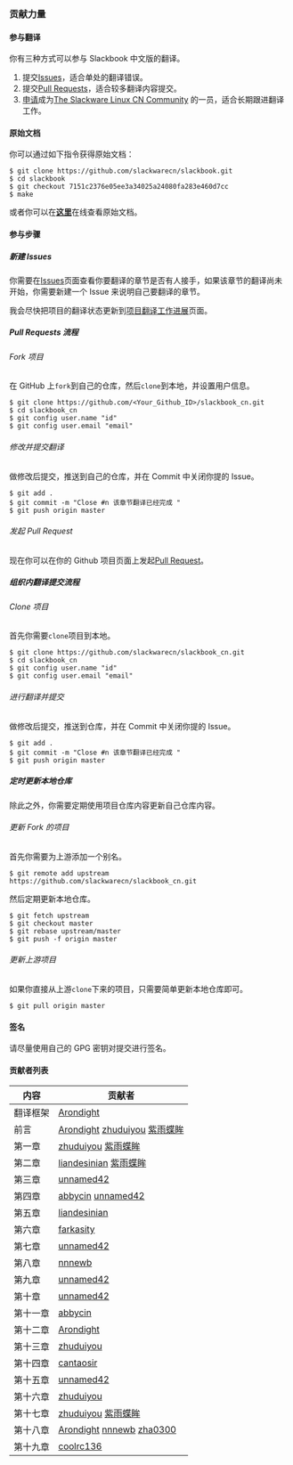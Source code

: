 ### 贡献力量

#### 参与翻译

你有三种方式可以参与 Slackbook 中文版的翻译。

1. 提交[Issues][id_issues]，适合单处的翻译错误。
2. 提交[Pull Requests][id_pull_requests]，适合较多翻译内容提交。
3. [申请][id_joinus]成为[The Slackware Linux CN Community][id_slackwarecn] 的一员，适合长期跟进翻译工作。

#### 原始文档

你可以通过如下指令获得原始文档：

```
$ git clone https://github.com/slackwarecn/slackbook.git
$ cd slackbook
$ git checkout 7151c2376e05ee3a34025a24080fa283e460d7cc
$ make
```

或者你可以在[**这里**](http://slackbook.org/beta)在线查看原始文档。

#### 参与步骤

##### 新建 Issues

你需要在[Issues][id_issues]页面查看你要翻译的章节是否有人接手，如果该章节的翻译尚未开始，你需要新建一个 Issue 来说明自己要翻译的章节。

我会尽快把项目的翻译状态更新到[项目翻译工作进展](https://github.com/slackwarecn/slackbook_cn/issues/2)页面。

##### Pull Requests 流程

###### Fork 项目

在 GitHub 上`fork`到自己的仓库，然后`clone`到本地，并设置用户信息。

```
$ git clone https://github.com/<Your_Github_ID>/slackbook_cn.git
$ cd slackbook_cn
$ git config user.name "id"
$ git config user.email "email"
```

###### 修改并提交翻译

做修改后提交，推送到自己的仓库，并在 Commit 中关闭你提的 Issue。

```
$ git add .
$ git commit -m "Close #n 该章节翻译已经完成 "
$ git push origin master
```

###### 发起 Pull Request

现在你可以在你的 Github 项目页面上发起[Pull Request][id_pull_requests]。

##### 组织内翻译提交流程

###### Clone 项目

首先你需要`clone`项目到本地。

```
$ git clone https://github.com/slackwarecn/slackbook_cn.git
$ cd slackbook_cn
$ git config user.name "id"
$ git config user.email "email"
```

###### 进行翻译并提交

做修改后提交，推送到仓库，并在 Commit 中关闭你提的 Issue。

```
$ git add .
$ git commit -m "Close #n 该章节翻译已经完成 "
$ git push origin master
```

##### 定时更新本地仓库

除此之外，你需要定期使用项目仓库内容更新自己仓库内容。

###### 更新 Fork 的项目

首先你需要为上游添加一个别名。

```
$ git remote add upstream https://github.com/slackwarecn/slackbook_cn.git
```

然后定期更新本地仓库。

```
$ git fetch upstream
$ git checkout master
$ git rebase upstream/master
$ git push -f origin master
```

###### 更新上游项目

如果你直接从上游`clone`下来的项目，只需要简单更新本地仓库即可。

```
$ git pull origin master
```

#### 签名

请尽量使用自己的 GPG 密钥对提交进行签名。

#### 贡献者列表

| 内容     | 贡献者                                                                                       |
| -------- | -------------------------------------------------------------------------------------------- |
| 翻译框架 | [Arondight][id_name_arondight]                                                               |
| 前言     | [Arondight][id_name_arondight] [zhuduiyou][id_name_zhuduiyou] [紫雨蝶眸][id_name_ziyudiemou] |
| 第一章   | [zhuduiyou][id_name_zhuduiyou] [紫雨蝶眸][id_name_ziyudiemou]                                |
| 第二章   | [liandesinian][id_name_liandesinian] [紫雨蝶眸][id_name_ziyudiemou]                          |
| 第三章   | [unnamed42][id_name_unnamed42]                                                               |
| 第四章   | [abbycin][id_name_abbycin] [unnamed42][id_name_unnamed42]                                    |
| 第五章   | [liandesinian][id_name_liandesinian]                                                         |
| 第六章   | [farkasity][id_name_farkasity]                                                               |
| 第七章   | [unnamed42][id_name_unnamed42]                                                               |
| 第八章   | [nnnewb][id_name_nnnewb]                                                                     |
| 第九章   | [unnamed42][id_name_unnamed42]                                                               |
| 第十章   | [unnamed42][id_name_unnamed42]                                                               |
| 第十一章 | [abbycin][id_name_abbycin]                                                                   |
| 第十二章 | [Arondight][id_name_arondight]                                                               |
| 第十三章 | [zhuduiyou][id_name_zhuduiyou]                                                               |
| 第十四章 | [cantaosir][id_name_cantaosir]                                                               |
| 第十五章 | [unnamed42][id_name_unnamed42]                                                               |
| 第十六章 | [zhuduiyou][id_name_zhuduiyou]                                                               |
| 第十七章 | [zhuduiyou][id_name_zhuduiyou] [紫雨蝶眸][id_name_ziyudiemou]                                |
| 第十八章 | [Arondight][id_name_arondight] [nnnewb][id_name_nnnewb] [zha0300][id_name_zha0300]           |
| 第十九章 | [coolrc136][id_name_coolrc136]                                                               |

[id_slackwarecn]: https://github.com/slackwarecn "访问The Slackware Linux CN Community"
[id_joinus]: http://slackwarecn.github.io/JoinUs "加入我们！"
[id_pull_requests]: https://github.com/slackwarecn/slackbook_cn/pulls "查看Pull Requests"
[id_issues]: https://github.com/slackwarecn/slackbook_cn/issues "提交Issues"
[id_name_arondight]: https://github.com/Arondight
[id_name_zhuduiyou]: https://github.com/zhuduiyou
[id_name_coolrc136]: https://github.com/coolrc136
[id_name_unnamed42]: https://github.com/unnamed42
[id_name_liandesinian]: https://github.com/liandesinian
[id_name_zha0300]: https://github.com/zha0300
[id_name_abbycin]: https://github.com/abbycin
[id_name_farkasity]: https://github.com/farkasity
[id_name_cantaosir]: https://github.com/cantaosir
[id_name_ziyudiemou]: http://tieba.baidu.com/home/main?un=%E7%B4%AB%E9%9B%A8%E8%9D%B6%E7%9C%B8&ie=utf-8&fr=pb
[id_name_nnnewb]: https://github.com/nnnewb
